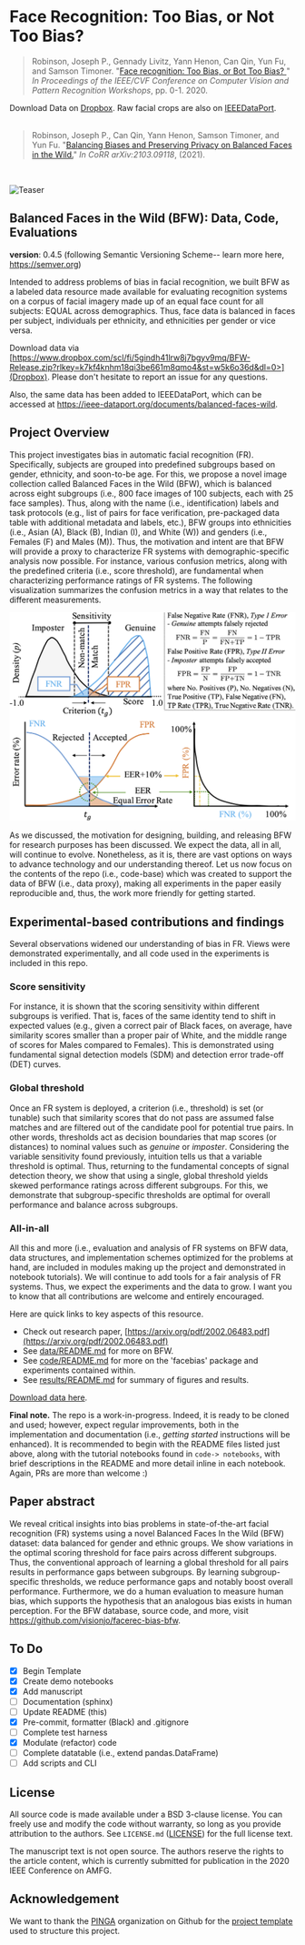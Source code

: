 # Face Recognition: Too Bias, or Not Too Bias?
<div>
<blockquote>
     Robinson, Joseph P., Gennady Livitz, Yann Henon, Can Qin, Yun Fu, and Samson Timoner. 
     "<a href="https://arxiv.org/pdf/2002.06483.pdf">Face recognition: Too Bias, or Bot Too Bias?
     </a>" 
     <i>In Proceedings of the IEEE/CVF Conference on Computer Vision and Pattern Recognition 
     Workshops</i>, pp. 0-1. 2020.
 </blockquote>
</div>
<div>
    <div>
      Download Data on <a href="https://www.dropbox.com/scl/fi/5gindh41lrw8j7bgyv9mq/BFW-Release.zip?rlkey=k7kf4knhm18qi3be661m8qmo4&st=w5k6o36d&dl=0>">Dropbox</a>. Raw facial crops are also on <a href="https://ieee-dataport.org/documents/balanced-faces-wild">IEEEDataPort</a>.
     </div>
    <div style="display: none;" id="robinsonfacebias2020">
      <pre class="bibtex">@inproceedings{robinson2020face,
               title={Face recognition: too Bias, or not too Bias?},
               author={Robinson, Joseph P and Livitz, Gennady and Henon, Yann and Qin, Can and Fu, Yun and Timoner, Samson},
               booktitle={Proceedings of the IEEE/CVF Conference on Computer Vision and Pattern Recognition Workshops},
               pages={0--1},
               year={2020}
             }
    </pre>
  </div>
  <br>
</div>

<div>
<blockquote>
     Robinson, Joseph P., Can Qin, Yann Henon, Samson Timoner, and Yun Fu. 
     "<a href="https://arxiv.org/pdf/2103.09118.pdf">Balancing Biases and Preserving Privacy on
Balanced Faces in the Wild.</a>" <i>In CoRR arXiv:2103.09118</i>, (2021).
 </blockquote>
</div>
<div>
    <div style="display: none;" id="robinson2021balancing">
      <pre class="bibtex">@article{robinson2021balancing,
        title={Balancing Biases and Preserving Privacy on Balanced Faces in the Wild},
        author={Robinson, Joseph P. and Qin, Can and Henon, Yann and Timoner, Samson and Fu, Yun},
        journal={arXiv preprint arXiv:2103.09118},
        year={2021}
       }
    </pre>
  </div>
  <br>
</div>


![Teaser](docs/bfw-logo.png)

## Balanced Faces in the Wild (BFW): Data, Code, Evaluations

__version__: 0.4.5 (following Semantic Versioning Scheme-- learn more here, https://semver.org)

Intended to address problems of bias in facial recognition, we built BFW as a labeled data resource made available for evaluating recognition systems on a corpus of facial imagery made up of an equal face count for all subjects: EQUAL across demographics. Thus, face data is balanced in faces per subject, individuals per ethnicity, and ethnicities per gender or vice versa.


Download data via [https://www.dropbox.com/scl/fi/5gindh41lrw8j7bgyv9mq/BFW-Release.zip?rlkey=k7kf4knhm18qi3be661m8qmo4&st=w5k6o36d&dl=0>](Dropbox). Please don't hesitate to report an issue for any questions.

Also, the same data has been added to IEEEDataPort, which can be accessed at <a href="https://ieee-dataport.org/documents/balanced-faces-wild">https://ieee-dataport.org/documents/balanced-faces-wild</a>.

## Project Overview
This project investigates bias in automatic facial recognition (FR). Specifically, subjects are grouped into predefined subgroups based on gender, ethnicity, and soon-to-be age. For this, we propose a novel image collection called Balanced Faces in the Wild (BFW), which is balanced across eight subgroups (i.e., 800 face images of 100 subjects, each with 25 face samples). Thus, along with the name (i.e., identification) labels and task protocols (e.g., list of pairs for face verification, pre-packaged data table with additional metadata and labels, etc.), BFW groups into ethnicities (i.e., Asian (A), Black (B), Indian (I), and White (W)) and genders (i.e., Females (F) and Males (M)). Thus, the motivation and intent are that BFW will provide a proxy to characterize FR systems with demographic-specific analysis now possible. For instance, various confusion metrics, along with the predefined criteria (i.e., score threshold), are fundamental when characterizing performance ratings of FR systems. The following visualization summarizes the confusion metrics in a way that relates to the different measurements.

![metrics](docs/metric-summary.png)

As we discussed, the motivation for designing, building, and releasing BFW for research purposes has been discussed. We expect the data, all in all, will continue to evolve. Nonetheless, as it is, there are vast options on ways to advance technology and our understanding thereof. Let us now focus on the contents of the repo (i.e., code-base) which was created to support the data of BFW (i.e., data proxy), making all experiments in the paper easily reproducible and, thus, the work more friendly for getting started.

## Experimental-based contributions and findings
Several observations widened our understanding of bias in FR. Views were demonstrated experimentally, and all code used in the experiments is included in this repo.

### Score sensitivity
For instance, it is shown that the scoring sensitivity within different subgroups is verified. That is, faces of the same identity tend to shift in expected values (e.g., given a correct pair of Black faces, on average, have similarity scores smaller than a proper pair of White, and the middle range of scores for Males compared to Females). This is demonstrated using fundamental signal detection models (SDM) and detection error trade-off (DET) curves.

### Global threshold
Once an FR system is deployed, a criterion (i.e., threshold) is set (or tunable) such that similarity scores that do not pass are assumed false matches and are filtered out of the candidate pool for potential true pairs. In other words, thresholds act as decision boundaries that map scores (or distances) to nominal values such as *genuine* or *imposter*. Considering the variable sensitivity found previously, intuition tells us that a variable threshold is optimal. Thus, returning to the fundamental concepts of signal detection theory, we show that using a single, global threshold yields skewed performance ratings across different subgroups. For this, we demonstrate that subgroup-specific thresholds are optimal for overall performance and balance across subgroups. 

### All-in-all
All this and more (i.e., evaluation and analysis of FR systems on BFW data, data structures, and implementation schemes optimized for the problems at hand, are included in modules making up the project and demonstrated in notebook tutorials). We will continue to add tools for a fair analysis of FR systems. Thus, we expect the experiments and the data to grow. I want you to know that all contributions are welcome and entirely encouraged.


Here are quick links to key aspects of this resource.

* Check out research paper, [https://arxiv.org/pdf/2002.06483.pdf](https://arxiv.org/pdf/2002.06483.pdf)
* See [data/README.md](data/README.md) for more on BFW.
* See [code/README.md](code/README.md) for more on the 'facebias' package and experiments contained within.
* See [results/README.md](results/README.md) for summary of figures and results.

<a href="https://www.dropbox.com/scl/fi/5gindh41lrw8j7bgyv9mq/BFW-Release.zip?rlkey=k7kf4knhm18qi3be661m8qmo4&st=w5k6o36d&dl=0>">Download data here</a>.

**Final note.** The repo is a work-in-progress. Indeed, it is ready to be cloned and used; however, expect regular improvements, both in the implementation and documentation (i.e., *getting started* instructions will be enhanced). It is recommended to begin with the README files listed just above, along with the tutorial notebooks found in `code-> notebooks`, with brief descriptions in the README and more detail inline in each notebook. Again, PRs are more than welcome :)

## Paper abstract
We reveal critical insights into bias problems in state-of-the-art facial recognition (FR) systems using a novel Balanced Faces In the Wild (BFW) dataset: data balanced for gender and ethnic groups. We show variations in the optimal scoring threshold for face pairs across different subgroups. Thus, the conventional approach of learning a global threshold for all pairs results in performance gaps between subgroups. By learning subgroup-specific thresholds, we reduce performance gaps and notably boost overall performance. Furthermore, we do a human evaluation to measure human bias, which supports the hypothesis that an analogous bias exists in human perception. For the BFW database, source code, and more, visit <a href="https://github.com/visionjo/facerec-bias-bfw">https://github.com/visionjo/facerec-bias-bfw</a>.


## To Do
- [x] Begin Template
- [x] Create demo notebooks
- [x] Add manuscript
- [ ] Documentation (sphinx)
- [ ] Update README (this)
- [x] Pre-commit, formatter (Black) and .gitignore
- [ ] Complete test harness
- [x] Modulate (refactor) code
- [ ] Complete datatable (i.e., extend pandas.DataFrame)
- [ ] Add scripts and CLI

## License

All source code is made available under a BSD 3-clause license. You can freely use and modify the code without warranty, so long as you provide attribution to the authors. See `LICENSE.md` ([LICENSE](LICENSE.md)) for the full license text.

The manuscript text is not open source. The authors reserve the rights to the article content, which is currently submitted for publication in the 2020 IEEE Conference on AMFG.

## Acknowledgement
We want to thank the [PINGA](https://github.com/pinga-lab?type=source) organization on Github for the [project template](https://github.com/pinga-lab/paper-template) used to structure this project.
